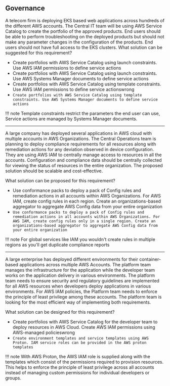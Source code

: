 ## Governance

A telecom firm is deploying EKS based web applications across hundreds of the different AWS accounts. The Central IT team will be using AWS Service Catalog to create the portfolio of the approved products. End users should be able to perform troubleshooting on the deployed products but should not make any parameter changes in the configuration of the products. End users should not have full access to the EKS clusters.
What solution can be suggested for this requirement?

- Create portfolios with AWS Service Catalog using launch constraints. Use AWS IAM permissions to define service actions
- Create portfolios with AWS Service Catalog using launch constraints. Use AWS Systems Manager documents to define service actions
- Create portfolios with AWS Service Catalog using template constraints. Use AWS IAM permissions to define service actionswrong
- `Create portfolios with AWS Service Catalog using template constraints. Use AWS Systems Manager documents to define service actions`

!!! note
    Template constraints restrict the parameters the end user can use, Service actions are managed by Systems Manager documents.
___

A large company has deployed several applications in AWS cloud with multiple accounts in AWS Organizations. The Central Operations team is planning to deploy compliance requirements for all resources along with remediation actions for any deviation observed in device configuration. They are using AWS IAM to centrally manage access to resources in all the accounts. Configuration and compliance data should be centrally collected for viewing the status of resources in the entire organization. The proposed solution should be scalable and cost-effective.

What solution can be proposed for this requirement?

- Use conformance packs to deploy a pack of Config rules and remediation actions in all accounts within AWS Organizations. For AWS IAM, create config rules in each region. Create an organizations-based aggregator to aggregate AWS Config data from your entire organization
- `Use conformance packs to deploy a pack of Config rules and remediation actions in all accounts within AWS Organizations. For AWS IAM, create config rules only in a single region. Create an organizations-based aggregator to aggregate AWS Config data from your entire organization`

!!! note
    For global services like IAM you wouldn't create rules in multiple regions as you'll get duplicate compliance reports

___

A large enterprise has deployed different environments for their container-based applications across multiple AWS Accounts. The platform team manages the infrastructure for the application while the developer team works on the application delivery in various environments. The platform team needs to ensure security and regulatory guidelines are implemented for all AWS resources when developers deploy applications in various environments. For AWS IAM policies, the Platform team needs to enforce the principle of least privilege among these accounts. The platform team is looking for the most efficient way of implementing both requirements.

What solution can be designed for this requirement?

- Create portfolios with AWS Service Catalog for the developer team to deploy resources in AWS Cloud. Create AWS IAM permissions using AWS-managed policieswrong
- `Create environment templates and service templates using AWS Proton. IAM service roles can be provided in the AWS proton templates`

!!! note
    With AWS Proton, the AWS IAM role is supplied along with the templates which consist of the permissions required to provision resources. This helps to enforce the principle of least privilege across all accounts instead of managing custom permissions for individual developers or groups.
